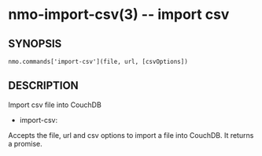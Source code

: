 nmo-import-csv(3) -- import csv
===============================

## SYNOPSIS

    nmo.commands['import-csv'](file, url, [csvOptions])



## DESCRIPTION

Import csv file into CouchDB

  - import-csv:

Accepts the file, url and csv options to import a file into CouchDB.
It returns a promise.
